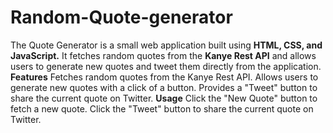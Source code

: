 # Random-Quote-generator
The Quote Generator is a small web application built using **HTML, CSS, and JavaScript.**
It fetches random quotes from the **Kanye Rest API** and allows users to generate new quotes and tweet them directly from the application.
**Features**
Fetches random quotes from the Kanye Rest API.
Allows users to generate new quotes with a click of a button.
Provides a "Tweet" button to share the current quote on Twitter.
**Usage**
Click the "New Quote" button to fetch a new quote.
Click the "Tweet" button to share the current quote on Twitter.
